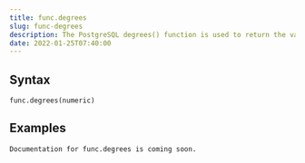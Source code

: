```yaml
---
title: func.degrees
slug: func-degrees
description: The PostgreSQL degrees() function is used to return the values in degrees from radian as specified in the argument.
date: 2022-01-25T07:40:00
---
```



## Syntax



```
func.degrees(numeric)
```


## Examples



```
Documentation for func.degrees is coming soon.
```
